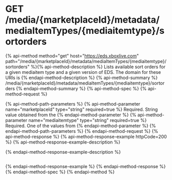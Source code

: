 # GET /media/{marketplaceId}/metadata/mediaItemTypes/{mediaitemtype}/sortorders

{% api-method method="get" host="https://eds.xboxlive.com" path="/media/{marketplaceId}/metadata/mediaItemTypes/{mediaitemtype}/sortorders" %}{% api-method-description %}
Lists available sort orders for a given mediaitem type and a given version of EDS. The domain for these URIs is 
{% endapi-method-description %}
{% api-method-summary %}
/media/{marketplaceId}/metadata/mediaItemTypes/{mediaitemtype}/sortorders
{% endapi-method-summary %}
{% api-method-spec %}
{% api-method-request %}

{% api-method-path-parameters %}
{% api-method-parameter name="marketplaceId" type="string" required=true %}
Required. String value obtained from the 
{% endapi-method-parameter %}
{% api-method-parameter name="mediaitemtype" type="string" required=true %}
Required. One of the values from 
{% endapi-method-parameter %}
{% endapi-method-path-parameters %}
{% endapi-method-request %}
{% api-method-response %}
{% api-method-response-example httpCode=200 %}
{% api-method-response-example-description %}

{% endapi-method-response-example-description %}

```text
```
{% endapi-method-response-example %}
{% endapi-method-response %}
{% endapi-method-spec %}
{% endapi-method %}
